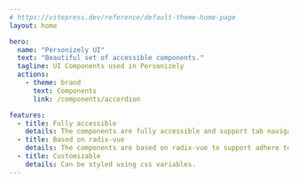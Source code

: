 ```yaml
---
# https://vitepress.dev/reference/default-theme-home-page
layout: home

hero:
  name: "Personizely UI"
  text: "Beautiful set of accessible components."
  tagline: UI Components used in Personizely
  actions:
    - theme: brand
      text: Components
      link: /components/accordion

features:
  - title: Fully accessible
    details: The components are fully accessible and support tab navigation and aria attributes.
  - title: Based on radix-vue
    details: The components are based on radix-vue to support adhere to best accessibility practices.
  - title: Customizable
    details: Can be styled using css variables.
---
```



